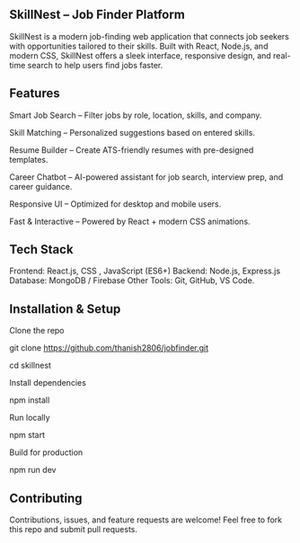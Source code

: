 ## SkillNest – Job Finder Platform

SkillNest is a modern job-finding web application that connects job seekers with opportunities tailored to their skills. Built with React, Node.js, and modern CSS, SkillNest offers a sleek interface, responsive design, and real-time search to help users find jobs faster.

##  Features

  Smart Job Search – Filter jobs by role, location, skills, and company.

  Skill Matching – Personalized suggestions based on entered skills.

  Resume Builder – Create ATS-friendly resumes with pre-designed templates.

  Career Chatbot – AI-powered assistant for job search, interview prep, and career guidance.

  Responsive UI – Optimized for desktop and mobile users.

  Fast & Interactive – Powered by React + modern CSS animations.

## Tech Stack

Frontend: React.js, CSS , JavaScript (ES6+)
Backend: Node.js, Express.js
Database: MongoDB / Firebase
Other Tools: Git, GitHub, VS Code.

## Installation & Setup

Clone the repo

git clone https://github.com/thanish2806/jobfinder.git

cd skillnest

Install dependencies

npm install

Run locally

npm start

Build for production

npm run dev

## Contributing

Contributions, issues, and feature requests are welcome!
Feel free to fork this repo and submit pull requests.




